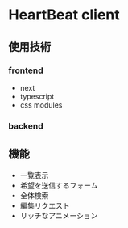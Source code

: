 # HeartBeat client  
  
## 使用技術  
### frontend 
- next  
- typescript  
- css modules
### backend  
## 機能  
- 一覧表示  
- 希望を送信するフォーム  
- 全体検索  
- 編集リクエスト  
- リッチなアニメーション  
